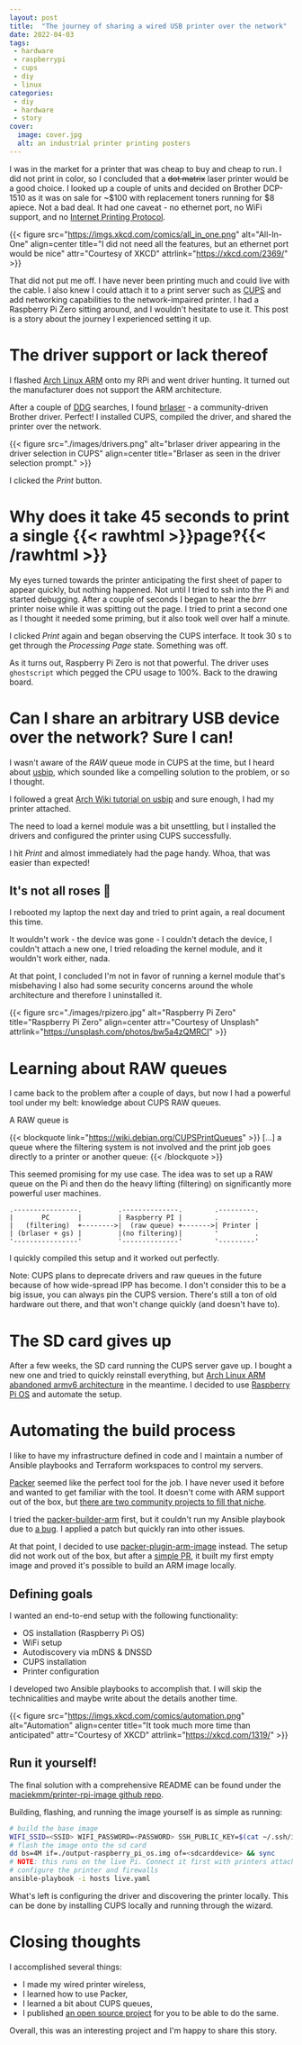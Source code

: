 ```yaml
---
layout: post
title:  "The journey of sharing a wired USB printer over the network"
date: 2022-04-03
tags:
 - hardware
 - raspberrypi
 - cups
 - diy
 - linux
categories:
 - diy
 - hardware
 - story
cover:
  image: cover.jpg
  alt: an industrial printer printing posters
---
```


I was in the market for a printer that was cheap to buy and cheap to run. I did not print in color, so I concluded that a ~~dot matrix~~ laser printer would be a good choice.
I looked up a couple of units and decided on Brother DCP-1510 as it was on sale for ~$100 with replacement toners running for $8 apiece. Not a bad deal. It had one caveat - no ethernet port, no WiFi support, and no [Internet Printing Protocol](https://en.wikipedia.org/wiki/Internet_Printing_Protocol).

{{< figure src="https://imgs.xkcd.com/comics/all_in_one.png" alt="All-In-One" align=center title="I did not need all the features, but an ethernet port would be nice" attr="Courtesy of XKCD" attrlink="https://xkcd.com/2369/" >}}

That did not put me off. I have never been printing much and could live with the cable. I also knew I could attach it to a print server such as [CUPS](http://www.cups.org/) and add networking capabilities to the network-impaired printer. I had a Raspberry Pi Zero sitting around, and I wouldn't hesitate to use it. This post is a story about the journey I experienced setting it up.

# The driver support or lack thereof

I flashed [Arch Linux ARM](http://archlinuxarm.org/) onto my RPi and went driver hunting. It turned out the manufacturer does not support the ARM architecture.

After a couple of [DDG](https://ddg.gg) searches, I found [brlaser](https://github.com/pdewacht/brlaser) - a community-driven Brother driver. 
Perfect! I installed CUPS, compiled the driver, and shared the printer over the network.

{{< figure src="./images/drivers.png" alt="brlaser driver appearing in the driver selection in CUPS" align=center title="Brlaser as seen in the driver selection prompt." >}}

I clicked the _Print_ button.

# Why does it take 45 seconds to print a single {{< rawhtml >}}<attr title="I just learned this is an interrobang">page‽</attr>{{< /rawhtml >}}

My eyes turned towards the printer anticipating the first sheet of paper to appear quickly, but nothing happened. Not until I tried to ssh into the Pi and started debugging. After a couple of seconds I began to hear the _brrr_ printer noise while it was spitting out the page. I tried to print a second one as I thought it needed some priming, but it also took well over half a minute.

I clicked _Print_ again and began observing the CUPS interface. It took 30 s to get through the _Processing Page_ state. Something was off.

As it turns out, Raspberry Pi Zero is not that powerful. The driver uses `ghostscript` which pegged the CPU usage to 100%. Back to the drawing board.

# Can I share an arbitrary USB device over the network? Sure I can!

I wasn't aware of the _RAW_ queue mode in CUPS at the time, but I heard about [usbip](http://usbip.sourceforge.net/), which sounded like a compelling solution to the problem, or so I thought.

I followed a great [Arch Wiki tutorial on usbip](https://wiki.archlinux.org/title/USB/IP) and sure enough, I had my printer attached.

The need to load a kernel module was a bit unsettling, but I installed the drivers and configured the printer using CUPS successfully.

I hit _Print_ and almost immediately had the page handy. Whoa, that was easier than expected!

## It's not all roses 🌹

I rebooted my laptop the next day and tried to print again, a real document this time.

It wouldn't work - the device was gone - I couldn't detach the device, I couldn't attach a new one, I tried reloading the kernel module, and it wouldn't work either, nada.

At that point, I concluded I'm not in favor of running a kernel module that's misbehaving 
I also had some security concerns around the whole architecture and therefore I uninstalled it.

{{< figure src="./images/rpizero.jpg" alt="Raspberry Pi Zero" title="Raspberry Pi Zero" align=center attr="Courtesy of Unsplash" attrlink="https://unsplash.com/photos/bw5a4zQMRCI" >}}

# Learning about RAW queues

I came back to the problem after a couple of days, but now I had a powerful tool under my belt: knowledge about CUPS RAW queues.

A RAW queue is

{{< blockquote link="https://wiki.debian.org/CUPSPrintQueues" >}}
[...] a queue where the filtering system is not involved and the print job goes directly to a printer or another queue: 
{{< /blockquote >}}


This seemed promising for my use case. The idea was to set up a RAW queue on the Pi and then do the heavy lifting (filtering) on significantly more powerful user machines.

```goat
.----------------.         .--------------.        .---------.
|       PC       |         | Raspberry PI |        .         .
|   (filtering)  +-------->|  (raw queue) +------->| Printer |
| (brlaser + gs) |         |(no filtering)|        '         .
'----------------'         '--------------'        '---------'

```

I quickly compiled this setup and it worked out perfectly.

Note: CUPS plans to deprecate drivers and raw queues in the future because of how wide-spread IPP has become. I don't consider this to be a big issue, you can always pin the CUPS version. There's still a ton of old hardware out there, and that won't change quickly (and doesn't have to).

# The SD card gives up

After a few weeks, the SD card running the CUPS server gave up. 
I bought a new one and tried to quickly reinstall everything, but [Arch Linux ARM abandoned armv6 architecture](https://archlinuxarm.org/forum/viewtopic.php?f=3&t=15721) in the meantime. I decided to use [Raspberry Pi OS](https://www.raspberrypi.com/software/operating-systems/) and automate the setup.


# Automating the build process

I like to have my infrastructure defined in code and I maintain a number of Ansible playbooks and Terraform workspaces to control my servers.

[Packer](https://packer.io) seemed like the perfect tool for the job.
I have never used it before and wanted to get familiar with the tool.
It doesn't come with ARM support out of the box, but [there are two community projects to fill that niche](https://www.packer.io/docs/builders/community-supported).

I tried the [packer-builder-arm](https://github.com/mkaczanowski/packer-builder-arm/) first, but it couldn't run my Ansible playbook due to [a bug](https://github.com/mkaczanowski/packer-builder-arm/issues/169). I applied a patch but quickly ran into other issues.

At that point, I decided to use [packer-plugin-arm-image](https://github.com/solo-io/packer-plugin-arm-image) instead. The setup did not work out of the box, but after a [simple PR](https://github.com/solo-io/packer-plugin-arm-image/pull/132), it built my first empty image and proved it's possible to build an ARM image locally.

## Defining goals

I wanted an end-to-end setup with the following functionality:

- OS installation (Raspberry Pi OS)
- WiFi setup
- Autodiscovery via mDNS & DNSSD
- CUPS installation
- Printer configuration

I developed two Ansible playbooks to accomplish that. I will skip the technicalities and maybe write about the details another time.

{{< figure src="https://imgs.xkcd.com/comics/automation.png" alt="Automation" align=center title="It took much more time than anticipated" attr="Courtesy of XKCD" attrlink="https://xkcd.com/1319/" >}}

## Run it yourself!

The final solution with a comprehensive README can be found under the [maciekmm/printer-rpi-image github repo](https://github.com/maciekmm/printer-rpi-image). 

Building, flashing, and running the image yourself is as simple as running:

```bash
# build the base image
WIFI_SSID=<SSID> WIFI_PASSWORD=<PASSWORD> SSH_PUBLIC_KEY=$(cat ~/.ssh/id_ed25519.pub) vagrant up
# flash the image onto the sd card
dd bs=4M if=./output-raspberry_pi_os.img of=<sdcarddevice> && sync
# NOTE: this runs on the live Pi. Connect it first with printers attached!
# configure the printer and firewalls
ansible-playbook -i hosts live.yaml
```

What's left is configuring the driver and discovering the printer locally. This can be done by installing CUPS locally and running through the wizard.

# Closing thoughts

I accomplished several things:

- I made my wired printer wireless,
- I learned how to use Packer,
- I learned a bit about CUPS queues,
- I published [an open source project](https://github.com/maciekmm/printer-rpi-image) for you to be able to do the same.

Overall, this was an interesting project and I'm happy to share this story.